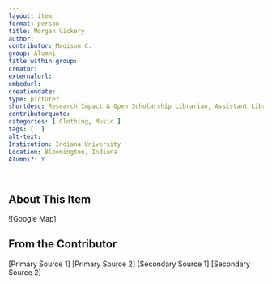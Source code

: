 ```yaml
---
layout: item
format: person
title: Morgan Vickery
author: 
contributor: Madison C.
group: Alumni
title within group: 
creator: 
externalurl: 
embedurl: 
creationdate: 
type: picture?
shortdesc: Research Impact & Open Scholarship Librarian, Assistant Librarian
contributorquote: 
categories: [ Clothing, Music ]
tags: [  ]
alt-text:
Institution: Indiana University
Location: Bloomington, Indiana
Alumni?: Y 

---
```


## About This Item


![Google Map]

## From the Contributor

 
[Primary Source 1]
[Primary Source 2]
[Secondary Source 1]
[Secondary Source 2]

